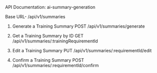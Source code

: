 API Documentation: 
ai-summary-generation

Base URL- /api/v1/summaries

1. Generate a Training Summary
POST /api/v1/summaries/generate

2. Get a Training Summary by ID
GET /api/v1/summaries/:trainingRequirementId

3. Edit a Training Summary
PUT /api/v1/summaries/:requirementId/edit

4. Confirm a Training Summary
POST /api/v1/summaries/:requirementId/confirm




